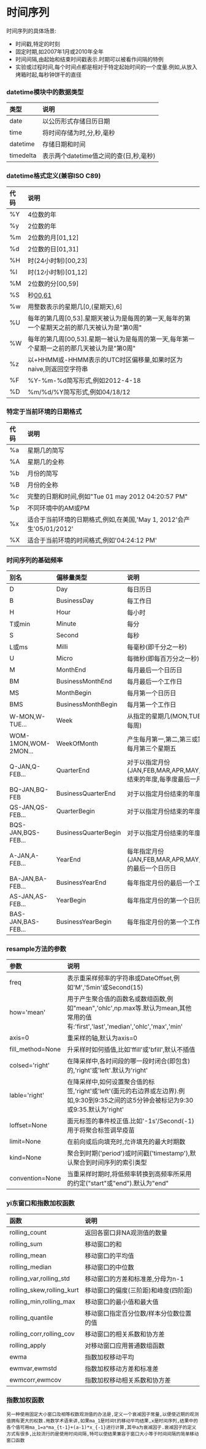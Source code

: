 # 时间序列
时间序列的具体场景:
- 时间戳,特定的时刻
- 固定时期,如2007年1月或2010年全年
- 时间间隔,由起始和结束时间戳表示.时期可以被看作间隔的特例
- 实验或过程时间,每个时间点都是相对于特定起始时间的一个度量.例如,从放入烤箱时起,每秒钟饼干的直径

### datetime模块中的数据类型
|类型|说明|
|:---|:---|
|date|以公历形式存储日历日期|
|time|将时间存储为时,分,秒,毫秒|
|datetime|存储日期和时间|
|timedelta|表示两个datetime值之间的查(日,秒,毫秒)|

### datetime格式定义(兼容ISO C89)
|代码|说明|
|:---|:---|
|%Y|4位数的年|
|%y|2位数的年|
|%m|2位数的月[01,12]|
|%d|2位数的日[01,31]|
|%H|时(24小时制)[00,23]|
|%I|时(12小时制)[01,12]|
|%M|2位数的分[00,59]|
|%S|秒[00,61](秒60和61用于闰秒)|
|%w|用整数表示的星期几[0,(星期天),6]|
|%U|每年的第几周[0,53].星期天被认为是每周的第一天,每年的第一个星期天之前的那几天被认为是"第0周"|
|%W|每年的第几周[00,53].星期一被认为是每周的第一天,每年第一个星期一之前的那几天被认为是"第0周"|
|%z|以+HHMM或-HHMM表示的UTC时区偏移量,如果时区为naive,则返回空字符串|
|%F|%Y-%m-%d简写形式,例如2012-4-18|
|%D|%m/%d/%Y简写形式,例如04/18/12|

### 特定于当前环境的日期格式
|代码|说明|
|:---|:---|
|%a|星期几的简写|
|%A|星期几的全称|
|%b|月份的简写|
|%B|月份的全称|
|%c|完整的日期和时间,例如"Tue 01 may 2012 04:20:57 PM"|
|%p|不同环境中的AM或PM|
|%x|适合于当前环境的日期格式,例如,在美国,'May 1, 2012'会产生'05/01/2012'|
|%X|适合于当前环境的时间格式,例如'04:24:12 PM'|

### 时间序列的基础频率
|别名|偏移量类型|说明|
|:---|:---|:---|
|D|Day|每日历日|
|B|BusinessDay|每工作日|
|H|Hour|每小时|
|T或min|Minute|每分|
|S|Second|每秒|
|L或ms|Milli|每毫秒(即千分之一秒)|
|U|Micro|每微秒(即每百万分之一秒)|
|M|MonthEnd|每月最后一个日历日|
|BM|BusinessMonthEnd|每月最后一个工作日|
|MS|MonthBegin|每月第一个日历日|
|BMS|BusinessMonthBegin|每月第一个工作日|
|W-MON,W-TUE...|Week|从指定的星期几(MON,TUE,WED,THU,FRI,SAT,SUN开始算起,每周)|
|WOM-1MON,WOM-2MON...|WeekOfMonth|产生每月第一,第二,第三或第四周的星期几.例如WOM-3FRI表示每月第三个星期五|
|Q-JAN,Q-FEB...|QuarterEnd|对于以指定月份(JAN,FEB,MAR,APR,MAY,JUN,JUL,AUG,SEP,OCT,NOV,DEC)结束的年度,每季度最后一月的最后一个日历日|
|BQ-JAN,BQ-FEB|BusinessQuarterEnd|对于以指定月份结束的年度,每季度最后一阅的最后一个工作日|
|QS-JAN,QS-FEB...|QuarterBegin|对于以指定月份结束的年度,每季度最后一月的第一个日历日|
|BQS-JAN,BQS-FEB...|BusinessQuarterBegin|对于以指定月份结束的年度,每季度最后一个月的第一个工作日|
|A-JAN,A-FEB...|YearEnd|每年指定月份(JAN,FEB,MAR,APR,MAY,JUN,JUL,AUG,SEP,OCT,NOV,DEC)的最后一个日历日|
|BA-JAN,BA-FEB...|BusinessYearEnd|每年指定月份的最后一个工作日|
|AS-JAN,AS-FEB...|YearBegin|每年指定月份的第一个日历日|
|BAS-JAN,BAS-FEB...|BusinessYearBegin|每年指定月份的第一个工作日|

### resample方法的参数
|参数|说明|
|:---|:---|
|freq|表示重采样频率的字符串或DateOffset,例如'M','5min'或Second(15)|
|how='mean'|用于产生聚合值的函数名或数组函数,例如"mean",'ohlc',np.max等.默认为mean,其他常用的值有:'first','last','median','ohlc','max','min'|
|axis=0|重采样的轴,默认为axis=0|
|fill_method=None|升采样时如何插值,比如'ffill'或'bfill',默认不插值|
|colsed='right'|在降采样中,各时间段的哪一段时闭合(即包含)的,'right'或'left'.默认为'right'|
|lable='right'|在降采样中,如何设置聚合值的标签,'right'或'left'(面元的右边界或左边界).例如,9:30到9:35之间的这5分钟会被标记为9:30或9:35.默认为'right'|
|loffset=None|面元标签的事件校正值.比如'-1s'/Second(-1)用于将聚合标签调早疫苗|
|limit=None|在前向或后向填充时,允许填充的最大时期数|
|kind=None|聚合到时期('period')或时间戳('timestamp'),默认聚合到时间序列的索引类型|
|convention=None|当重采样时期时,将低频率转换到高频率所采用的约定("start"或"end").默认为"end"|

### yi东窗口和指数加权函数
|函数|说明|
|:---|:---|
|rolling_count|返回各窗口非NA观测值的数量|
|rolling_sum|移动窗口的和|
|rolling_mean|移动窗口的平均值|
|rolling_median|移动窗口的中位数|
|rolling_var,rolling_std|移动窗口的方差和标准差,分母为n-1|
|rolling_skew,rolling_kurt|移动窗口的偏度(三阶距)和峰度(四阶距)|
|rolling_min,rolling_max|移动窗口的最小值和最大值|
|rolling_quantile|移动窗口指定百分位数/样本分位数位置的值|
|rolling_corr,rolling_cov|移动窗口的相关系数和协方差|
|rolling_apply|对移动窗口应用普通数组函数|
|ewma|指数加权移动平均|
|ewmvar,ewmstd|指数加权移动方差和标准差|
|ewmcorr,ewmcov|指数加权移动相关系数和协方差|

### 指数加权函数
    另一种使用固定大小窗口及相等权数观测值的办法是,定义一个衰减因子常量,以便使近期的观测值拥有更大的权数.用数学术语来讲,如果ma_1是时间t的移动平均结果,x是时间序列,结果中的各个值可用ma_1=a*ma_{t-1}+(a-1)*x_{-1}进行计算,其中a为衰减因子.衰减因子的定义方式有很多,比较流行的是使用时间间隔,特可以使结果兼容于窗口大小等于时间间隔的简单移动窗口函数